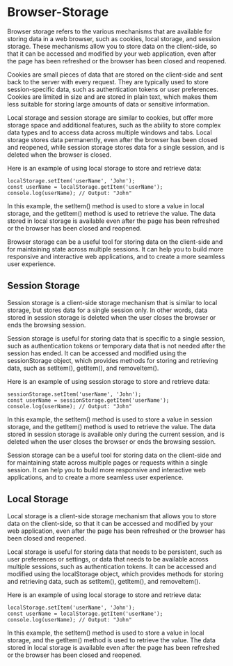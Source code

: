 # Browser-Storage 

Browser storage refers to the various mechanisms that are available for storing data in a web browser, such as cookies, local storage, and session storage. These mechanisms allow you to store data on the client-side, so that it can be accessed and modified by your web application, even after the page has been refreshed or the browser has been closed and reopened.

Cookies are small pieces of data that are stored on the client-side and sent back to the server with every request. They are typically used to store session-specific data, such as authentication tokens or user preferences. Cookies are limited in size and are stored in plain text, which makes them less suitable for storing large amounts of data or sensitive information.

Local storage and session storage are similar to cookies, but offer more storage space and additional features, such as the ability to store complex data types and to access data across multiple windows and tabs. Local storage stores data permanently, even after the browser has been closed and reopened, while session storage stores data for a single session, and is deleted when the browser is closed.

Here is an example of using local storage to store and retrieve data:
```
localStorage.setItem('userName', 'John');
const userName = localStorage.getItem('userName');
console.log(userName); // Output: "John"

```

In this example, the setItem() method is used to store a value in local storage, and the getItem() method is used to retrieve the value. The data stored in local storage is available even after the page has been refreshed or the browser has been closed and reopened.

Browser storage can be a useful tool for storing data on the client-side and for maintaining state across multiple sessions. It can help you to build more responsive and interactive web applications, and to create a more seamless user experience.

## Session Storage 

Session storage is a client-side storage mechanism that is similar to local storage, but stores data for a single session only. In other words, data stored in session storage is deleted when the user closes the browser or ends the browsing session.

Session storage is useful for storing data that is specific to a single session, such as authentication tokens or temporary data that is not needed after the session has ended. It can be accessed and modified using the sessionStorage object, which provides methods for storing and retrieving data, such as setItem(), getItem(), and removeItem().

Here is an example of using session storage to store and retrieve data:

```
sessionStorage.setItem('userName', 'John');
const userName = sessionStorage.getItem('userName');
console.log(userName); // Output: "John"

```
In this example, the setItem() method is used to store a value in session storage, and the getItem() method is used to retrieve the value. The data stored in session storage is available only during the current session, and is deleted when the user closes the browser or ends the browsing session.

Session storage can be a useful tool for storing data on the client-side and for maintaining state across multiple pages or requests within a single session. It can help you to build more responsive and interactive web applications, and to create a more seamless user experience.

## Local Storage 

Local storage is a client-side storage mechanism that allows you to store data on the client-side, so that it can be accessed and modified by your web application, even after the page has been refreshed or the browser has been closed and reopened.

Local storage is useful for storing data that needs to be persistent, such as user preferences or settings, or data that needs to be available across multiple sessions, such as authentication tokens. It can be accessed and modified using the localStorage object, which provides methods for storing and retrieving data, such as setItem(), getItem(), and removeItem().

Here is an example of using local storage to store and retrieve data:
```
localStorage.setItem('userName', 'John');
const userName = localStorage.getItem('userName');
console.log(userName); // Output: "John"

```
In this example, the setItem() method is used to store a value in local storage, and the getItem() method is used to retrieve the value. The data stored in local storage is available even after the page has been refreshed or the browser has been closed and reopened.

